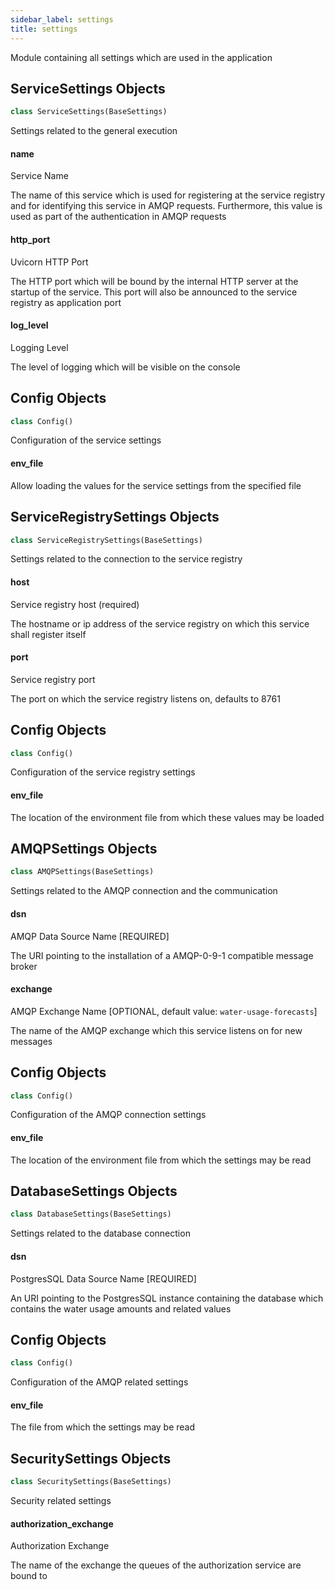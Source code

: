 ```yaml
---
sidebar_label: settings
title: settings
---
```


Module containing all settings which are used in the application


## ServiceSettings Objects

```python
class ServiceSettings(BaseSettings)
```

Settings related to the general execution


#### name

Service Name

The name of this service which is used for registering at the service registry and for
identifying this service in AMQP requests. Furthermore, this value is used as part of the
authentication in AMQP requests


#### http\_port

Uvicorn HTTP Port

The HTTP port which will be bound by the internal HTTP server at the startup of the service.
This port will also be announced to the service registry as application port


#### log\_level

Logging Level

The level of logging which will be visible on the console


## Config Objects

```python
class Config()
```

Configuration of the service settings


#### env\_file

Allow loading the values for the service settings from the specified file


## ServiceRegistrySettings Objects

```python
class ServiceRegistrySettings(BaseSettings)
```

Settings related to the connection to the service registry


#### host

Service registry host (required)

The hostname or ip address of the service registry on which this service shall register itself


#### port

Service registry port

The port on which the service registry listens on, defaults to 8761


## Config Objects

```python
class Config()
```

Configuration of the service registry settings


#### env\_file

The location of the environment file from which these values may be loaded


## AMQPSettings Objects

```python
class AMQPSettings(BaseSettings)
```

Settings related to the AMQP connection and the communication


#### dsn

AMQP Data Source Name [REQUIRED]

The URI pointing to the installation of a AMQP-0-9-1 compatible message broker


#### exchange

AMQP Exchange Name [OPTIONAL, default value: `water-usage-forecasts`]

The name of the AMQP exchange which this service listens on for new messages


## Config Objects

```python
class Config()
```

Configuration of the AMQP connection settings


#### env\_file

The location of the environment file from which the settings may be read


## DatabaseSettings Objects

```python
class DatabaseSettings(BaseSettings)
```

Settings related to the database connection


#### dsn

PostgresSQL Data Source Name [REQUIRED]

An URI pointing to the PostgresSQL instance containing the database which contains the water
usage amounts and related values


## Config Objects

```python
class Config()
```

Configuration of the AMQP related settings


#### env\_file

The file from which the settings may be read


## SecuritySettings Objects

```python
class SecuritySettings(BaseSettings)
```

Security related settings


#### authorization\_exchange

Authorization Exchange

The name of the exchange the queues of the authorization service are bound to


